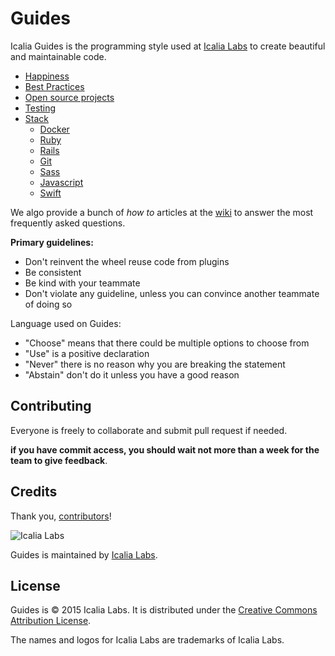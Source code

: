 # Guides

Icalia Guides is the programming style used at [Icalia Labs](http://icalialabs.com) to create beautiful and maintainable code.

* [Happiness](happiness)
* [Best Practices](best_practices)
* [Open source projects](open_source)
* [Testing]()
* [Stack](stack)
	* [Docker](stack/docker)
	* [Ruby](stack/ruby)
	* [Rails](stack/rails)
	* [Git](stack/git)
	* [Sass](stack/ios)
	* [Javascript](stack/js)
	* [Swift](stack/swift)
	

We algo provide a bunch of *how to* articles at the [wiki](https://github.com/IcaliaLabs/guides/wiki/How-tos) to answer the most frequently asked questions.

**Primary guidelines:**

* Don't reinvent the wheel reuse code from plugins
* Be consistent
* Be kind with your teammate
* Don't violate any guideline, unless you can convince another teammate of doing so

Language used on Guides:

* "Choose" means that there could be multiple options to choose from
* "Use" is a positive declaration
* "Never" there is no reason why you are breaking the statement
* "Abstain" don't do it unless you have a good reason


Contributing
------------

Everyone is freely to collaborate and submit pull request if needed.

**if you have commit access, you should wait not more than a week for the team to give feedback**.


Credits
-------

Thank you, [contributors](https://github.com/icalialabs/icalia_guides/graphs/contributors)!

![Icalia Labs](https://avatars0.githubusercontent.com/u/2523244?v=3&s=200)

Guides is maintained by [Icalia Labs](http://www.icalialabs.com/team).

License
-------

Guides is © 2015 Icalia Labs. It is distributed under the [Creative Commons
Attribution License](http://creativecommons.org/licenses/by/3.0/).

The names and logos for Icalia Labs are trademarks of Icalia Labs.



